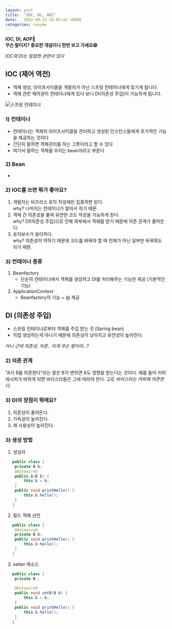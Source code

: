 ```yaml
---
layout: post
title:  "IOC, Di, AOC"
date:   2022-09-22 20:05:42 +0900
categories: resume
---
```


**IOC, DI, AOP🤔  
무슨 말이지?
중요한 개념이니 한번 보고 가세요😆**

*IOC와 DI는 밀접한 관련이 있다*

## IOC (제어 역전)
* 객체 생성, 라이프사이클을 개발자가 아닌 스프링 컨테이너에게 맞기게 됩니다.
* 객체 관련 제어권이 컨테이너에게 있다 보니 DI(의존성 주입)이 가능하게 됩니다.

<img src="https://media.geeksforgeeks.org/wp-content/uploads/20210702120704/m2.png" alt="스프링 컨테이너">

### 1) 컨테이너
* 컨테이너는 객체의 라이프사이클을 관리하고 생성된 인스턴스들에게 추가적인 기능을 제공하는 것이다
* 간단히 말하면 객체관리를 하는 그릇이라고 할 수 있다
* 여기서 말하는 객체를 우리는 bean이라고 부른다

### 2) Bean
* 

### 2) IOC를 쓰면 뭐가 좋아요?   
1. 개발자는 비즈리스 로직 작성에만 집중하면 된다.   
   why? 나머지는 컨테이너가 알아서 하기 때문.
2. 객체 간 의존성을 줄여 유연한 코드 작성을 가능하게 한다.   
   why? DI(의존성 주입)으로 인해 외부에서 객체를 받기 때문에 의존 관계가 줄어든다.
3. 유지보수가 용이하다.   
   why? 의존성이 약하기 때문에 코드를 바꿔야 할 때 전체가 아닌 일부만 바꿔줘도 되기 때문.

### 3) 컨테이너 종류
1. Beanfactory
   - 단순히 컨테이너에서 객체를 생성하고 DI를 처리해주는 기능만 제공 (기본적인 기능)
2. ApplicationContext
   - Beanfactory의 기능 + @ 제공

## DI (의존성 주입)
* 스프링 컨테이너로부터 객체를 주입 받는 것 (Spring bean)
* 직접 생성하는게 아니기 때문에 의존성이 낮아지고 유연성이 높아진다.


*아니 근데 의존성, 의존.. 이게 무슨 말이야...?*
### 2) 의존 관계
"A가 B를 의존한다"라는 말은 B가 변하면 A도 영향을 받는다는 것이다.
예를 들어 커피 레시피가 바뀌게 되면 바리스타들은 그에 따라야 한다. 고로 *바리스타는 커피에 의존한다.*

### 3) DI의 장점이 뭐에요?
1. 의존성이 줄어든다.
2. 가독성이 높아진다.
3. 재 사용성이 높아진다.

### 3) 생성 방법
1. 생성자
```java
   public class {
    private B b;
    @Autowired
    public A(B b) {
        this.b = b;
    }
    public void printHello() {
        this.b.hello();
    }
   }
```
2. 필드 객체 선언
```java
   public class {
    @Autowired
    private B b;
    public void printHello() {
        this.b.hello();
    }
   }
```
3. setter 메소드
```java
   public class {
    private B ;
    
    @Autowired
    public void setB(B b) {
        this.b = b;
    }
    public void printHello() {
        this.b.hello();
    }
   }
```